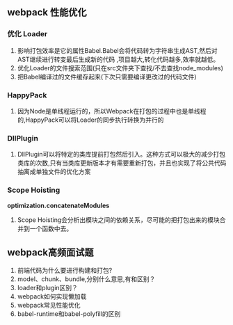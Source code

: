 ## webpack 性能优化

### 优化 Loader
  1. 影响打包效率是它的属性Babel.Babel会将代码转为字符串生成AST,然后对AST继续进行转变最后生成新的代码
  ,项目越大,转化代码越多,效率就越低。
  2. 优化Loader的文件搜索范围(只在src文件夹下查找/不去查找node_modules)
  3. 把Babel编译过的文件缓存起来(下次只需要编译更改过的代码文件)
### HappyPack
  1. 因为Node是单线程运行的，所以Webpack在打包的过程中也是单线程的,HappyPack可以将Loader的同步执行转换为并行的  
### DllPlugin
  1. DllPlugin可以将特定的类库提前打包然后引入。这种方式可以极大的减少打包类库的次数,只有当类库更新版本才有需要重新打包，并且也实现了将公共代码抽离成单独文件的优化方案 
### Scope Hoisting
  **optimization.concatenateModules**
  1. Scope Hoisting会分析出模块之间的依赖关系，尽可能的把打包出来的模块合并到一个函数中去。
## webpack高频面试题
1. 前端代码为什么要进行构建和打包?
2. model、chunk、bundle,分别什么意思,有和区别？
3. loader和plugin区别？
4. webpack如何实现懒加载
5. webpack常见性能优化
6. babel-runtime和babel-polyfill的区别

  
